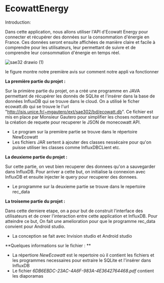 # EcowattEnergy

Introduction:

Dans cette application, nous allons utiliser l'API d'Ecowatt Energy pour connecter et récupérer des données sur la consommation d'énergie en France. Ces données seront ensuite affichées de manière claire et facile à comprendre pour les utilisateurs, leur permettant de suivre et de comprendre leur consommation d'énergie en temps réel.

![sae32 drawio (1)](https://user-images.githubusercontent.com/105039681/212767475-48eca71a-cbb1-4194-9cd8-03d239c18725.png)

le figure montre notre première avis sur comment notre appli va fonctionner

**La première partie du projet :**

Sur la primière partie du projet, on a créé une programme en JAVA permettant de récupérer les donnés de SQLite et l'insérer dans la base de données InfluxDB qui se trouve dans le cloud. 
On a utilisé le ficher ecowatt.db qui se trouve le l'url "http://isis.unice.fr/~mgautero/ext/sae302/bd/ecowatt.db". Ce fichier est mis en place par Monsieur Gautero pour simplifier les choses nottament sur la création de requete pour recuperer le JSON de monecowatt API.

* Le program sur la première partie se trouve dans le répertoire NewEcowatt
* Les fichiers JAR sertent à ajouter des classes nessécaire pour qu'on puisse utiliser les classes comme InfluxDBCLient etc.

**La deuxieme partie du projet :**

Sur cette partie, on veut bien recuperer des donnees qu'on a sauvegarder dans InfluxDB. Pour arriver a cette but, on initialise la connexion avec InfluxDB et ensuite injecter le query pour recuperer des donnees.

* Le programme sur la deuxieme partie se trouve dans le repertoire rec_data

**La troiseme partie du projet :**

Dans cette derniere etape, on a pour but de construit l'interface des utilisateurs et de creer l'interaction entre cette application et InfluxDB. Pour atteindre ce but,
On fait une amelioration pour que le programme rec_data convient pour Android studio.

* La conception se fait avec Invision studio et Android studio


**Quelques informations sur le fichier : **

* La répertiore *NewEcowatt* est le repertoire où il contient les fichiers et les programmes necessaires pour extraire le SQLite et l'insérer dans InfluxDB
* Le fichier *6DB6EBDC-23AC-4A6F-983A-4E3642764468.pdf* contient les diaporamas

